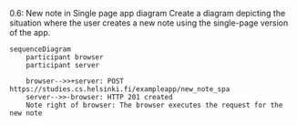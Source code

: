 0.6: New note in Single page app diagram
Create a diagram depicting the situation where the user creates a new note using the single-page version of the app.

```mermaid
sequenceDiagram
    participant browser
    participant server

    browser-->>+server: POST https://studies.cs.helsinki.fi/exampleapp/new_note_spa
    server-->>-browser: HTTP 201 created
    Note right of browser: The browser executes the request for the new note
```
